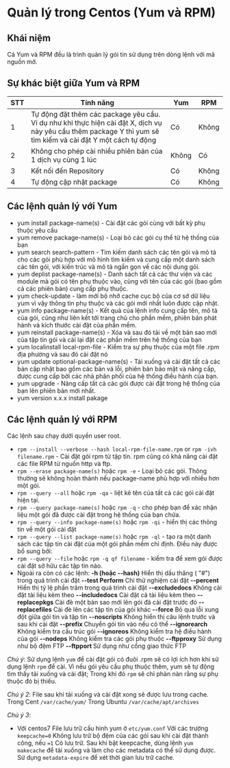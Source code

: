 # Quản lý trong Centos (Yum và RPM)

## Khái niệm

Cả Yum và RPM đều là trình quản lý gói tin sử dụng trên dòng lệnh với mã nguồn mở.

## Sự khác biệt giữa Yum và RPM

|STT|Tính năng|Yum|RPM|
|---|---------|---|---|
|1|Tự động đặt thêm các package yêu cầu. Ví dụ như khi thực hiện cài đặt X, dịch vụ này yêu cầu thêm package Y thì yum sẽ tìm kiếm và cài đặt Y một cách tự động | Có | Không|
|2|Không cho phép cài nhiều phiên bản của 1 dịch vụ cùng 1 lúc|Không|Có|
|3|Kết nối đến Repository|Có|Không|
|4|Tự động cập nhật package|Có|Không|


## Các lệnh quản lý với Yum

* yum install package-name(s) - Cài đặt các gói cùng với bất kỳ phụ thuộc yêu cầu
* yum remove package-name(s) - Loại bỏ các gói cụ thể từ hệ thống của bạn
* yum search search-pattern - Tìm kiếm danh sách các tên gói và mô tả cho các gói phù hợp với mô hình tìm kiếm và cung cấp một danh sách các tên gói, với kiến trúc và mô tả ngắn gọn về các nội dung gói.
* yum deplist package-name(s) - Danh sách tất cả các thư viện và các module mà gói có tên phụ thuộc vào, cùng với tên của các gói (bao gồm cả các phiên bản) cung cấp phụ thuộc.
* yum check-update - làm mới bộ nhớ cache cục bộ của cơ sở dữ liệu yum vì vậy thông tin phụ thuộc và các gói mới nhất luôn được cập nhật.
* yum info package-name(s) - Kết quả của lệnh info cung cấp tên, mô tả của gói, cũng như liên kết tới trang chủ cho phần mềm, phiên bản phát hành và kích thước cài đặt của phần mềm.
* yum reinstall package-name(s) - Xóa và sau đó tải về một bản sao mới của tập tin gói và cài lại đặt các phần mềm trên hệ thống của bạn
* yum localinstall local-rpm-file - Kiểm tra sự phụ thuộc của một file .rpm địa phương và sau đó cài đặt nó
* yum update optional-package-name(s) - Tải xuống và cài đặt tất cả các bản cập nhật bao gồm các bản vá lỗi, phiên bản bảo mật và nâng cấp, được cung cấp bởi các nhà phân phối của hệ thống điều hành của bạn.
* yum upgrade - Nâng cấp tất cả các gói được cài đặt trong hệ thống của bạn lên phiên bản mới nhất.
* yum version x.x.x install pakage
## Các lệnh quản lý với RPM
Các lệnh sau chạy dưới quyền user root.
* `rpm --install --verbose --hash local-rpm-file-name.rpm` or `rpm -ivh filename.rpm` - Cài đặt gói rpm từ tập tin. rpm cũng có khả năng cài đặt các file RPM từ nguồn http và ftp.
* `rpm --erase package-name(s)` hoặc `rpm -e` - Loại bỏ các gói. Thông thường sẽ không hoàn thành nếu package-name phù hợp với nhiều hơn một gói.
* `rpm --query --all` hoặc `rpm -qa` - liệt kê tên của tất cả các gói cài đặt hiện tại.
* `rpm --query package-name(s)` hoặc `rpm -q` - cho phép bạn để xác nhận liệu một gói đã được cài đặt trong hệ thống của bạn chứa.
* `rpm --query --info package-name(s)` hoặc `rpm -qi` - hiển thị các thông tin về một gói cài đặt
* `rpm --query --list package-name(s)` hoặc `rpm -ql` - tạo ra một danh sách các tập tin cài đặt của một gói phần mềm chỉ định. Điều này được bổ sung bởi:
* `rpm --query --file` hoặc `rpm -q qf filename` - kiểm tra để xem gói được cài đặt sở hữu các tập tin nào.
* Ngoài ra còn có các lệnh: 
**-h (hoặc --hash)** Hiển thị dấu thăng ( "#") trong quá trình cài đặt
**--test Perform** Chỉ thử nghiệm cài đặt
**--percent** Hiển thị tỷ lệ phần trăm trong quá trình cài đặt
**--excludedocs** Không cài đặt tài liệu kèm theo
**--includedocs** Cài đặt cả tài liệu kèm theo
**--replacepkgs** Cài đè một bản sao mới lên gói đã cài đặt trước đó
**--replacefiles** Cài đè lên các tập tin của gói khác
**--force** Bỏ qua lỗi xung đột giữa gói tin và tập tin
**--noscripts** Không hiển thị câu lệnh trước và sau khi cài đặt
**--prefix <path>** Chuyển gói tin vào <path> nếu có thể
**--ignorearch** Không kiểm tra cấu trúc gói
**--ignoreos** Không kiểm tra hệ điều hành của gói
**--nodeps** Không kiểm tra các gói phụ thuộc
**--ftpproxy<host>** Sử dụng <host> như bộ đệm FTP
**--ftpport <port>** Sử dụng <port> như cổng giao thức FTP

*Chú ý*:
Sử dụng lệnh `yum` để cài đặt gói có đuôi .rpm sẽ có lợi ích hơn khi sử dụng lệnh `rpm` để cài. Vì nếu gói yêu cầu phụ thuộc thêm, yum sẽ tự động tìm thấy tải xuống và cài đặt; Trong khi đó `rpm` sẽ chỉ phàn nàn rằng sự phụ thuộc đó bị thiếu.

*Chú ý 2*:
File sau khi tải xuống và cài đặt xong sẽ được lưu trong cache. Trong Cent `/var/cache/yum/` Trong Ubuntu `/var/cache/apt/archives`

*Chú ý 3*:
* Với centos7
File lưu trữ cấu hình yum ở `etc/yum.conf`
Với các trường 
`keepcache=0` Không lưu trữ bộ đệm của các gói sau khi cài đặt thành công, nếu `=1` Có lưu trữ.
Sau khi bật keepcache, dùng lệnh `yum makecache` để tải xuống và làm cho các metadata có thể sử dụng được.
Sử dụng `metadata-expire` để xét thời gian lưu trữ cache.
